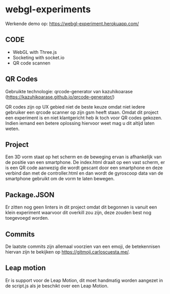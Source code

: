 # webgl-experiments
Werkende demo op:
https://webgl-experiment.herokuapp.com/

## CODE
- WebGL with Three.js
- Socketing with socket.io
- QR code scannen

## QR Codes
Gebruikte technologie: qrcode-generator van kazuhikoarase (https://kazuhikoarase.github.io/qrcode-generator/)

QR codes zijn op UX gebied niet de beste keuze omdat niet iedere gebruiker een qrcode scanner op zijn gsm heeft staan. Omdat dit project een experiment is en niet klantgericht heb ik toch voor QR codes gekozen. Indien iemand een betere oplossing hiervoor weet mag u dit altijd laten weten.

## Project
Een 3D vorm staat op het scherm en de beweging ervan is afhankelijk van de positie van een smartphone.
De index.html draait op een vast scherm, er is een QR code aanwezig die wordt gescant door een smartphone en deze verbind dan met de controller.html en dan wordt de gyroscoop data van de smartphone gebruikt om de vorm te laten bewegen.

## Package.JSON
Er zitten nog geen linters in dit project omdat dit begonnen is vanuit een klein experiment waarvoor dit overkill zou zijn, deze zouden best nog toegevoegd worden.

## Commits
De laatste commits zijn allemaal voorzien van een emoji, de betekennisen hiervan zijn te bekijken op https://gitmoji.carloscuesta.me/.

## Leap motion
Er is support voor de Leap Motion, dit moet handmatig worden aangezet in de script.js als je beschikt over een Leap Motion.
